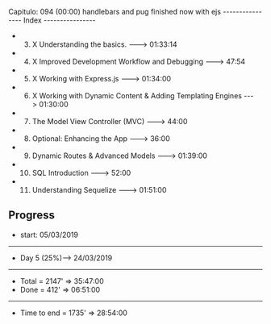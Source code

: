 Capitulo: 094 (00:00)
handlebars and pug finished now with ejs
---------------- Index ----------------

- 3.  X Understanding the basics. ---> 01:33:14 
- 4.  X Improved Development Workflow and Debugging ---> 47:54
- 5.  X Working with Express.js ---> 01:34:00
- 6.  X Working with Dynamic Content & Adding Templating Engines ---> 01:30:00
- 7. The Model View Controller (MVC) ---> 44:00
- 8. Optional: Enhancing the App ---> 36:00
- 9. Dynamic Routes & Advanced Models ---> 01:39:00
- 10. SQL Introduction ---> 52:00
- 11. Understanding Sequelize ---> 01:51:00

Progress 
----------------
- start: 05/03/2019
----------------
- Day 5 (25%)--> 24/03/2019 
-------------
- Total = 2147' => 35:47:00
- Done = 412' => 06:51:00 
-------------
- Time to end = 1735' => 28:54:00 